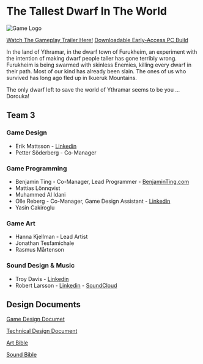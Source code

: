 # The Tallest Dwarf In The World

![Game Logo](https://github.com/forsbergsskola-se/game21-2021-1129-arpg-team-3/blob/main/Assets/Prefabs/Game_Tittle_2.png)

[Watch The Gameplay Trailer Here!](https://youtu.be/4oJm8t8t2qc)
[Downloadable Early-Access PC Build](https://drive.google.com/drive/folders/1MFt5WtSkX7ms9kaoVCY_jwEhYx-Bxicq?usp=sharing)



In the land of Ythramar, in the dwarf town of Furukheim, an experiment with the intention of making dwarf people taller has gone terribly wrong. Furukheim is being swarmed with skinless Enemies, killing every dwarf in their path. Most of our kind has already been slain. The ones of us who survived has long ago fled up in Ikueruk Mountains.

The only dwarf left to save the world of Ythramar seems to be you … Dorouka!


## Team 3

### Game Design
- Erik Mattsson - [Linkedin](https://www.linkedin.com/in/erik-mattsson-b74761162)
- Petter Söderberg - Co-Manager

### Game Programming
- Benjamin Ting - Co-Manager, Lead Programmer - [BenjaminTing.com](http://benjaminting.com)
- Mattias Lönnqvist
- Muhammed Al Idani
- Olle Reberg - Co-Manager, Game Design Assistant - [Linkedin](https://www.linkedin.com/in/olle-reberg/)
- Yasin Cakiroglu

### Game Art
- Hanna Kjellman - Lead Artist
- Jonathan Tesfamichale
- Rasmus Mårtenson

### Sound Design & Music
- Troy Davis - [Linkedin](https://www.linkedin.com/in/troy-davis-1a220a222/)
- Robert Larsson - [Linkedin](https://www.linkedin.com/in/robert-larsson-36029a51/) - [SoundCloud](https://soundcloud.com/dj-printa)

## Design Documents

[Game Design Documet](https://docs.google.com/document/d/1ltnwY-f6N8RBAnCVlFrfMMU5MDc-k_e2I6f6LxNg9q8/edit?usp=sharing)

[Technical Design Document](https://docs.google.com/document/d/15HOrZYwyj1ZgkvtBfFUyiCbtOI1DevXFRHmynJwu7us/edit?usp=sharing)

[Art Bible](https://docs.google.com/document/d/15YIff7-u_5PNkVbKRXS0z6QET_Vb17WEf3-rySYbvNw/edit?usp=sharing)

[Sound Bible](https://docs.google.com/document/d/14qXbWFAWH8iH2ewrNVHAirn6d2KBEFjbASet3fFDIlQ/edit?usp=sharing)
